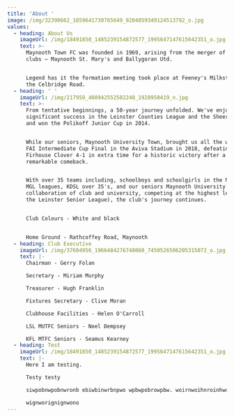 ```yaml
---
title: 'About '
image: /img/32390662_1859641730765649_9204859349124513792_o.jpg
values:
  - heading: About Us
    imageUrl: /img/18491850_1485239154872577_1995647147615642351_o.jpg
    text: >-
      Maynooth Town FC was founded in 1969, arising from the merger of two local
      clubs – Maynooth St. Mary's and Ballygoran Utd. 


      Legend has it the formation meeting took place at Feeney's Milkstand on
      the Celbridge Road.
  - heading: ' '
    imageUrl: /img/217959_408942552502248_1928950419_n.jpg
    text: >-
      From tentative beginnings, a 50-year journey unfolded. We've enjoyed
      significant success in the Leinster Counties League and the Sheeran Cup,
      and won the Polikoff Junior Cup in 2014. 


      While our seniors, Maynooth University Town, brought us all the way to the
      FAI Intermediate Cup Final in the Aviva Stadium in 2018, defeating
      Firhouse Clover 4-1 in extra time for a historic victory after a
      remarkable comeback. 


      With over 35 teams including, schoolboys and schoolgirls in the NDSL and
      MGL leagues, KDSL over 35's, and our seniors Maynooth University Town (a
      collaboration of club and university, competing at the highest level in
      the Leinster Senior League), the club's journey continues. 


      Club Colours - White and black 


      Home Ground - Rathcoffey Road, Maynooth
  - heading: Club Executive
    imageUrl: /img/37604956_1966484276748060_7450526506205315072_o.jpg
    text: |-
      Chairman - Gerry Folan 

      Secretary - Miriam Murphy

      Treasurer - Hugh Franklin

      Fixtures Secretary - Clive Moran

      Clubhouse Facilities - Helen O'Carroll

      LSL MUTFC Seniors - Noel Dempsey

      KFL MTFC Seniors - Seamus Kearney
  - heading: Test
    imageUrl: /img/18491850_1485239154872577_1995647147615642351_o.jpg
    text: |-
      Here I am testing.

      Testy testy

      siwpobnwpobnwronb ebiwbinwrbnpwo wpbwpobrowpbw. woirnwoihnroinhwoi.

      wignworignignwono
---
```


